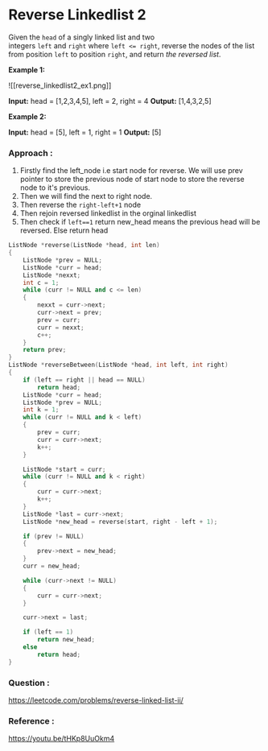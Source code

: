 # Reverse Linkedlist 2

Given the `head` of a singly linked list and two integers `left` and `right` where `left <= right`, reverse the nodes of the list from position `left` to position `right`, and return *the reversed list*.

**Example 1:**

![[reverse_linkedlist2_ex1.png]]

**Input:** head = [1,2,3,4,5], left = 2, right = 4
**Output:** [1,4,3,2,5]

**Example 2:**

**Input:** head = [5], left = 1, right = 1
**Output:** [5]

### Approach :

1. Firstly find the left_node i.e start node for reverse. We will use prev pointer to store the previous node of start node to store the reverse node to it's previous.
2. Then we will find the next to right node.
3. Then reverse the `right-left+1` node
4. Then rejoin reversed linkedlist in the orginal linkedlist
5. Then check if `left==1` return new_head means the previous head will be reversed. Else return head

```cpp
ListNode *reverse(ListNode *head, int len)
{
    ListNode *prev = NULL;
    ListNode *curr = head;
    ListNode *nexxt;
    int c = 1;
    while (curr != NULL and c <= len)
    {
        nexxt = curr->next;
        curr->next = prev;
        prev = curr;
        curr = nexxt;
        c++;
    }
    return prev;
}
ListNode *reverseBetween(ListNode *head, int left, int right)
{
    if (left == right || head == NULL)
        return head;
    ListNode *curr = head;
    ListNode *prev = NULL;
    int k = 1;
    while (curr != NULL and k < left)
    {
        prev = curr;
        curr = curr->next;
        k++;
    }

    ListNode *start = curr;
    while (curr != NULL and k < right)
    {
        curr = curr->next;
        k++;
    }
    ListNode *last = curr->next;
    ListNode *new_head = reverse(start, right - left + 1);

    if (prev != NULL)
    {
        prev->next = new_head;
    }
    curr = new_head;

    while (curr->next != NULL)
    {
        curr = curr->next;
    }

    curr->next = last;

    if (left == 1)
        return new_head;
    else
        return head;
}
```

### Question :

https://leetcode.com/problems/reverse-linked-list-ii/

### Reference :

https://youtu.be/tHKp8UuOkm4
